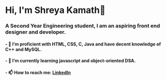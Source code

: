 # Hi, I'm Shreya Kamath👋

###    A Second Year Engineering student, I am an aspiring front end designer and developer.
    
####   - 🔭 I’m proficient with HTML, CSS, C, Java and have decent knowledge of C++ and MySQL.
####   - 🌱 I’m currently learning javascript and object-oriented DSA.
####   - 📫 How to reach me: [LinkedIn](https://www.linkedin.com/in/shreya-kamath-a67595239/)

      
    
 

<!--
**ShreyaKamath09/ShreyaKamath09** is a ✨ _special_ ✨ repository because its `README.md` (this file) appears on your GitHub profile.

Here are some ideas to get you started:

- 🔭 I’m currently working on ...
- 🌱 I’m currently learning ...
- 👯 I’m looking to collaborate on ...
- 🤔 I’m looking for help with ...
- 💬 Ask me about ...
- 📫 How to reach me: ...
- 😄 Pronouns: ...
- ⚡ Fun fact: ...
-->
